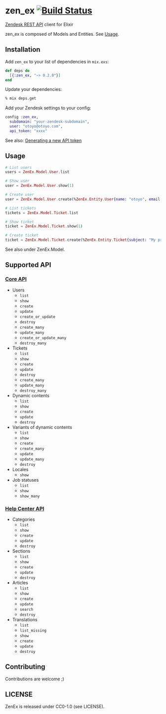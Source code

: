 # zen\_ex [![Build Status](https://travis-ci.org/otoyo/zen_ex.svg?branch=master)](https://travis-ci.org/otoyo/zen_ex)

[Zendesk REST API](https://developer.zendesk.com/rest_api) client for Elixir

zen\_ex is composed of Models and Entities. See [Usage](#usage).

## Installation

Add `zen_ex` to your list of dependencies in `mix.exs`:

```elixir
def deps do
  [{:zen_ex, "~> 0.2.0"}]
end
```

Update your dependencies:

```sh
% mix deps.get
```

Add your Zendesk settings to your config:

```elixir
config :zen_ex,
  subdomain: "your-zendesk-subdomain",
  user: "otoyo@otoyo.com",
  api_token: "xxxx"
```

See also: [Generating a new API token](https://support.zendesk.com/hc/en-us/articles/226022787)

## Usage

```elixir
# List users
users = ZenEx.Model.User.list

# Show user
user = ZenEx.Model.User.show(1)

# Create user
user = ZenEx.Model.User.create(%ZenEx.Entity.User{name: "otoyo", email: "otoyo@otoyo.com"})

# List tickets
tickets = ZenEx.Model.Ticket.list

# Show ticket
ticket = ZenEx.Model.Ticket.show(1)

# Create ticket
ticket = ZenEx.Model.Ticket.create(%ZenEx.Entity.Ticket{subject: "My printer is on fire!", description: "But no problem."})
```

See also under ZenEx.Model.

## Supported API

### [Core API](https://developer.zendesk.com/rest_api/docs/core/introduction)

- Users
  - `list`
  - `show`
  - `create`
  - `update`
  - `create_or_update`
  - `destroy`
  - `create_many`
  - `update_many`
  - `create_or_update_many`
  - `destroy_many`
- Tickets
  - `list`
  - `show`
  - `create`
  - `update`
  - `destroy`
  - `create_many`
  - `update_many`
  - `destroy_many`
- Dynamic contents
  - `list`
  - `show`
  - `create`
  - `update`
  - `destroy`
- Variants of dynamic contents
  - `list`
  - `show`
  - `create`
  - `create_many`
  - `update`
  - `update_many`
  - `destroy`
- Locales
  - `show`
- Job statuses
  - `list`
  - `show`
  - `show_many`

### [Help Center API](https://developer.zendesk.com/rest_api/docs/help_center/introduction)

- Categories
  - `list`
  - `show`
  - `create`
  - `update`
  - `destroy`
- Sections
  - `list`
  - `show`
  - `create`
  - `update`
  - `destroy`
- Articles
  - `list`
  - `show`
  - `create`
  - `update`
  - `search`
  - `destroy`
- Translations
  - `list`
  - `list_missing`
  - `show`
  - `create`
  - `update`
  - `destroy`

## Contributing

Contributions are welcome ;)

## LICENSE

ZenEx is released under CC0-1.0 (see LICENSE).
